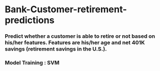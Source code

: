# Bank-Customer-retirement-predictions
### Predict whether a customer is able to retire or not based on his/her features. Features are his/her age and net 401K savings (retirement savings in the U.S.).
### Model Training : SVM
